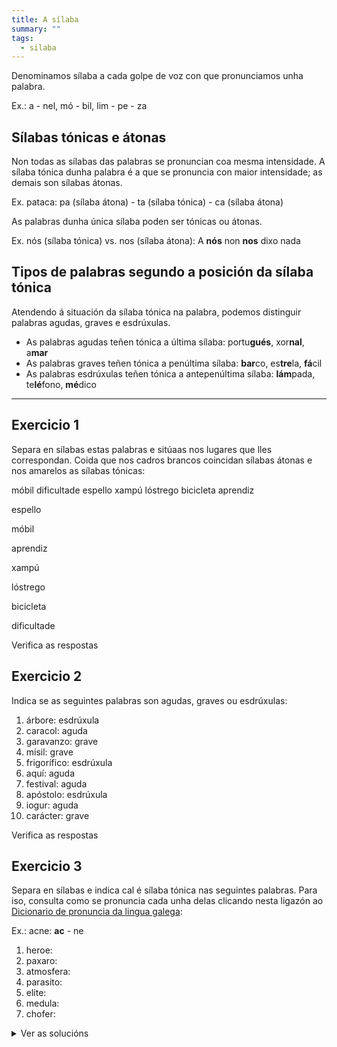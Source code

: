 ```yaml
---
title: A sílaba
summary: ""
tags:
  - silaba
---
```

Denominamos sílaba a cada golpe de voz con que pronunciamos unha palabra.

Ex.: a - nel, mó - bil, lim - pe - za

## Sílabas tónicas e átonas

Non todas as sílabas das palabras se pronuncian coa mesma intensidade. A sílaba
tónica dunha palabra é a que se pronuncia con maior intensidade; as demais son
sílabas átonas.

Ex. pataca: pa (sílaba átona) - ta (sílaba tónica) - ca (sílaba átona)

As palabras dunha única sílaba poden ser tónicas ou átonas.

Ex. nós (sílaba tónica) vs. nos (sílaba átona): A **nós** non **nos** dixo nada

## Tipos de palabras segundo a posición da sílaba tónica

Atendendo á situación da sílaba tónica na palabra, podemos distinguir palabras
agudas, graves e esdrúxulas.

* As palabras agudas teñen tónica a última sílaba: portu**gués**, xor**nal**,
  a**mar**
* As palabras graves teñen tónica a penúltima sílaba: **bar**co, es**tre**la,
  **fá**cil
* As palabras esdrúxulas teñen tónica a antepenúltima sílaba: **lám**pada,
  te**lé**fono, **mé**dico

- - -

## Exercicio 1

Separa en sílabas estas palabras e sitúaas nos lugares que lles correspondan.
Coida que nos cadros brancos coincidan sílabas átonas e nos amarelos as sílabas
tónicas:

<e-layout>
<e-tag color=1>móbil</e-tag>
<e-tag color=1>dificultade</e-tag>
<e-tag color=1>espello</e-tag>
<e-tag color=1>xampú</e-tag>
<e-tag color=1>lóstrego</e-tag>
<e-tag color=1>bicicleta</e-tag>
<e-tag color=1>aprendiz</e-tag>
</e-layout>

<e-answer size=3>es</e-answer><e-answer size=3 highlight>pe</e-answer><e-answer size=3>llo</e-answer>

<e-answer size=3 highlight>mó</e-answer><e-answer size=3>bil</e-answer>

<e-answer size=3>a</e-answer><e-answer size=3>pren</e-answer><e-answer size=3 highlight>diz</e-answer>

<e-answer size=3>xam</e-answer><e-answer size=3 highlight>pú</e-answer>

<e-answer size=3 highlight>lós</e-answer><e-answer size=3>tre</e-answer><e-answer size=3>go</e-answer>

<e-answer size=3>bi</e-answer><e-answer size=3>ci</e-answer><e-answer size=3 highlight>cle</e-answer><e-answer size=3>ta</e-answer>

<e-answer size=3>di</e-answer><e-answer size=3>fi</e-answer><e-answer size=3>cul</e-answer><e-answer size=3 highlight>ta</e-answer><e-answer size=3>de</e-answer>

<e-validate>Verifica as respostas</e-validate>

## Exercicio 2

Indica se as seguintes palabras son agudas, graves ou esdrúxulas:

1. árbore: <e-answer> esdrúxula </e-answer>
2. caracol: <e-answer> aguda </e-answer>
3. garavanzo: <e-answer> grave </e-answer>
4. mísil: <e-answer> grave </e-answer>
5. frigorífico: <e-answer> esdrúxula </e-answer>
6. aquí: <e-answer> aguda </e-answer>
7. festival: <e-answer> aguda </e-answer>
8. apóstolo: <e-answer> esdrúxula </e-answer>
9. iogur: <e-answer> aguda </e-answer>
10. carácter: <e-answer> grave </e-answer>

<e-validate>Verifica as respostas</e-validate>

## Exercicio 3

Separa en sílabas e indica cal é sílaba tónica nas seguintes palabras. Para iso,
consulta como se pronuncia cada unha delas clicando nesta ligazón ao
[Dicionario de pronuncia da lingua galega](https://ilg.usc.es/pronuncia/):

Ex.: acne: **ac** - ne

1. heroe:
2. paxaro:
3. atmosfera:
4. parasito:
5. elite:
6. medula:
7. chofer:

<details> <summary>Ver as solucións</summary>

1. heroe: he - **ro** - e
2. paxaro: pa - **xa** - ro
3. atmosfera: at - mos - **fe** - ra
4. parasito: pa - ra - **si** - to
5. elite: e - **li** - te
6. medula: me - **du** - la
7. chofer: cho - **fer**

</details>